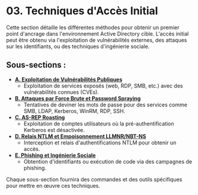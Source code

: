 # 03. Techniques d'Accès Initial

Cette section détaille les différentes méthodes pour obtenir un premier point d'ancrage dans l'environnement Active Directory cible. L'accès initial peut être obtenu via l'exploitation de vulnérabilités externes, des attaques sur les identifiants, ou des techniques d'ingénierie sociale.

## Sous-sections :

*   **[A. Exploitation de Vulnérabilités Publiques](./A-vulnerabilites-publiques.md)**
    *   Exploitation de services exposés (web, RDP, SMB, etc.) avec des vulnérabilités connues (CVEs).
*   **[B. Attaques par Force Brute et Password Spraying](./B-force-brute-spraying.md)**
    *   Tentatives de deviner les mots de passe pour des services comme SMB, LDAP, Kerberos, WinRM, RDP, SSH.
*   **[C. AS-REP Roasting](./C-asrep-roasting.md)**
    *   Exploitation de comptes utilisateurs où la pré-authentification Kerberos est désactivée.
*   **[D. Relais NTLM et Empoisonnement LLMNR/NBT-NS](./D-relais-ntlm-llmnr.md)**
    *   Interception et relais d'authentifications NTLM pour obtenir un accès.
*   **[E. Phishing et Ingénierie Sociale](./E-phishing-ingenierie-sociale.md)**
    *   Obtention d'identifiants ou exécution de code via des campagnes de phishing.

Chaque sous-section fournira des commandes et des outils spécifiques pour mettre en œuvre ces techniques. 
